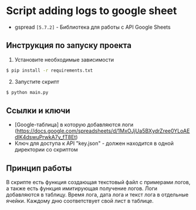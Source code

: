 # Script adding logs to google sheet
* gspread `[5.7.2]` - Библиотека для работы с API Google Sheets

## Инструкция по запуску проекта
1. Установите необходимые зависимости
```sh
$ pip install -r requirements.txt
```

2. Запустите скрипт
```sh
$ python main.py
```

## Ссылки и ключи
* [Google-таблица] в которую добавляются логи (https://docs.google.com/spreadsheets/d/1MxOJjUa5BXydrZree0YLoAEdlK4dswuPrwkA7y_fT8Et)
* Ключ для доступа к API "key.json" - должен находится в одной директории со скриптом

## Принцип работы
В скрипте есть функция создающая текстовый файл с примерами логов, а также есть функция имитирующая получение логов. Логи добавляются в таблицу. Время лога, дата лога и текст лога в отдельные ячейки. Каждому дню соответствует свой лист в таблице.
